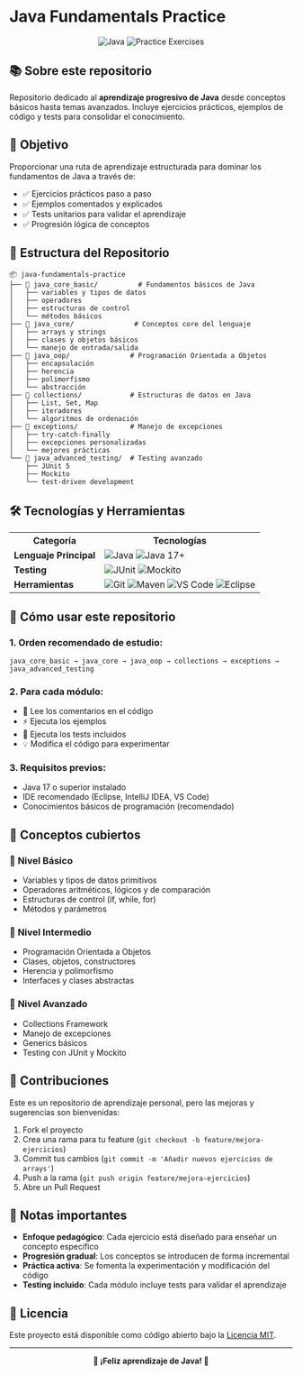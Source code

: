 # Java Fundamentals Practice

<div align="center">
  <img src="https://img.shields.io/badge/Java-ED8B00?style=for-the-badge&logo=java&logoColor=white" alt="Java"/>

  <img src="https://img.shields.io/badge/Practice-Exercises-blue?style=for-the-badge" alt="Practice Exercises"/>
</div>

## 📚 Sobre este repositorio

Repositorio dedicado al **aprendizaje progresivo de Java** desde conceptos básicos hasta temas avanzados. Incluye ejercicios prácticos, ejemplos de código y tests para consolidar el conocimiento.

## 🎯 Objetivo

Proporcionar una ruta de aprendizaje estructurada para dominar los fundamentos de Java a través de:
- ✅ Ejercicios prácticos paso a paso
- ✅ Ejemplos comentados y explicados
- ✅ Tests unitarios para validar el aprendizaje
- ✅ Progresión lógica de conceptos

## 📂 Estructura del Repositorio

```
📦 java-fundamentals-practice
├── 📁 java_core_basic/          # Fundamentos básicos de Java
│   ├── variables y tipos de datos
│   ├── operadores
│   ├── estructuras de control
│   └── métodos básicos
├── 📁 java_core/               # Conceptos core del lenguaje
│   ├── arrays y strings
│   ├── clases y objetos básicos
│   └── manejo de entrada/salida
├── 📁 java_oop/               # Programación Orientada a Objetos
│   ├── encapsulación
│   ├── herencia
│   ├── polimorfismo
│   └── abstracción
├── 📁 collections/            # Estructuras de datos en Java
│   ├── List, Set, Map
│   ├── iteradores
│   └── algoritmos de ordenación
├── 📁 exceptions/             # Manejo de excepciones
│   ├── try-catch-finally
│   ├── excepciones personalizadas
│   └── mejores prácticas
└── 📁 java_advanced_testing/  # Testing avanzado
    ├── JUnit 5
    ├── Mockito
    └── test-driven development
```

## 🛠️ Tecnologías y Herramientas

<div align="center">
  <table>
    <tr>
      <th>Categoría</th>
      <th>Tecnologías</th>
    </tr>
    <tr>
      <td><strong>Lenguaje Principal</strong></td>
      <td>
        <img src="https://img.shields.io/badge/Java-ED8B00?style=flat-square&logo=java&logoColor=white" alt="Java"/>
        <img src="https://img.shields.io/badge/Java_17+-007396?style=flat-square&logo=java&logoColor=white" alt="Java 17+"/>
      </td>
    </tr>
    <tr>
      <td><strong>Testing</strong></td>
      <td>
        <img src="https://img.shields.io/badge/JUnit5-25A162?style=flat-square&logo=junit5&logoColor=white" alt="JUnit"/>
        <img src="https://img.shields.io/badge/Mockito-78A641?style=flat-square&logo=mockito&logoColor=white" alt="Mockito"/>
      </td>
    </tr>
    <tr>
      <td><strong>Herramientas</strong></td>
      <td>
        <img src="https://img.shields.io/badge/Git-F05032?style=flat-square&logo=git&logoColor=white" alt="Git"/>
        <img src="https://img.shields.io/badge/Maven-C71A36?style=flat-square&logo=apache-maven&logoColor=white" alt="Maven"/>
        <img src="https://img.shields.io/badge/VS_Code-007ACC?style=flat-square&logo=visual-studio-code&logoColor=white" alt="VS Code"/>
        <img src="https://img.shields.io/badge/Eclipse-2C2255?style=flat-square&logo=eclipse&logoColor=white" alt="Eclipse"/>
      </td>
    </tr>
  </table>
</div>

## 🚀 Cómo usar este repositorio

### 1. **Orden recomendado de estudio:**
```
java_core_basic → java_core → java_oop → collections → exceptions → java_advanced_testing
```

### 2. **Para cada módulo:**
- 📖 Lee los comentarios en el código
- ⚡ Ejecuta los ejemplos
- 🧪 Ejecuta los tests incluidos
- 💡 Modifica el código para experimentar

### 3. **Requisitos previos:**
- Java 17 o superior instalado
- IDE recomendado (Eclipse, IntelliJ IDEA, VS Code)
- Conocimientos básicos de programación (recomendado)

## 📖 Conceptos cubiertos

### 🔰 **Nivel Básico**
- Variables y tipos de datos primitivos
- Operadores aritméticos, lógicos y de comparación
- Estructuras de control (if, while, for)
- Métodos y parámetros

### 🔶 **Nivel Intermedio**
- Programación Orientada a Objetos
- Clases, objetos, constructores
- Herencia y polimorfismo
- Interfaces y clases abstractas

### 🔴 **Nivel Avanzado**
- Collections Framework
- Manejo de excepciones
- Generics básicos
- Testing con JUnit y Mockito

## 🤝 Contribuciones

Este es un repositorio de aprendizaje personal, pero las mejoras y sugerencias son bienvenidas:

1. Fork el proyecto
2. Crea una rama para tu feature (`git checkout -b feature/mejora-ejercicios`)
3. Commit tus cambios (`git commit -m 'Añadir nuevos ejercicios de arrays'`)
4. Push a la rama (`git push origin feature/mejora-ejercicios`)
5. Abre un Pull Request

## 📝 Notas importantes

- **Enfoque pedagógico**: Cada ejercicio está diseñado para enseñar un concepto específico
- **Progresión gradual**: Los conceptos se introducen de forma incremental
- **Práctica activa**: Se fomenta la experimentación y modificación del código
- **Testing incluido**: Cada módulo incluye tests para validar el aprendizaje

## 📄 Licencia

Este proyecto está disponible como código abierto bajo la [Licencia MIT](LICENSE).

---

<div align="center">
  <strong>🚀 ¡Feliz aprendizaje de Java! 🚀</strong>
</div>
